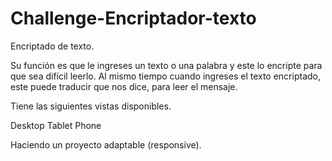 # Challenge-Encriptador-texto

Encriptado de texto.

Su función es que le ingreses un texto o una palabra y este lo encripte para que sea difícil leerlo. Al mismo tiempo cuando ingreses el texto encriptado, este puede traducir que nos dice, para leer el mensaje.

Tiene las siguientes vistas disponibles.

Desktop
Tablet
Phone


Haciendo un proyecto adaptable (responsive). 
